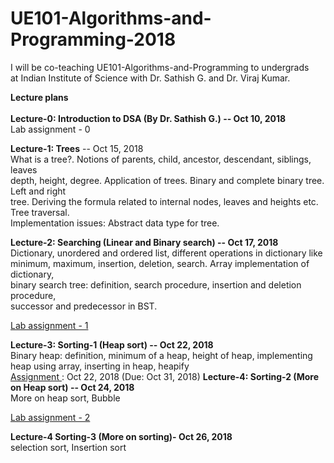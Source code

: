 # UE101-Algorithms-and-Programming-2018
I will be co-teaching UE101-Algorithms-and-Programming to undergrads<br>
at Indian Institute of Science with Dr. Sathish G. and Dr. Viraj Kumar.

<b>Lecture plans </b><br><br>
<b>Lecture-0: Introduction to DSA (By Dr. Sathish G.) -- Oct 10, 2018</b><br>
Lab assignment - 0



<b>Lecture-1: Trees</b> -- Oct 15, 2018<br>
What is a tree?. Notions of parents, child, ancestor, descendant, siblings, leaves <br>
depth, height, degree. Application of trees. Binary and complete binary tree. Left and right <br>
tree. Deriving the formula related to internal nodes, leaves and heights etc. Tree traversal. <br>
Implementation issues: Abstract data type for tree.

<b>Lecture-2: Searching (Linear and Binary search) -- Oct 17, 2018</b> <br>
Dictionary, unordered and ordered list, different operations in dictionary like<br>
minimum, maximum, insertion, deletion, search. Array implementation of dictionary,<br>
binary search tree: definition, search procedure, insertion and deletion procedure,<br>
successor and predecessor in BST. <br>

<a href=""> Lab assignment - 1 </a>

<b>Lecture-3: Sorting-1 (Heap sort) -- Oct 22, 2018</b><br>
Binary heap: definition, minimum of a heap, height of heap,
implementing heap using array, inserting in heap, heapify
<br>
<a href=""> Assignment </a>: Oct 22, 2018  (Due: Oct 31, 2018)
<b>Lecture-4: Sorting-2 (More on Heap sort) -- Oct 24,  2018</b><br>
More on heap sort, Bubble

<a href="">Lab assignment - 2 </a> 

<b>Lecture-4 Sorting-3 (More on sorting)- Oct 26,  2018</b><br>
selection sort, Insertion sort


